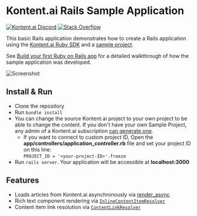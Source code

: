 # Kontent.ai Rails Sample Application

[![Kontent.ai Discord](https://img.shields.io/discord/821885171984891914?color=%237289DA&label=Kontent%20Discord&logo=discord)](https://discord.gg/SKCxwPtevJ) [![Stack Overflow](https://img.shields.io/badge/Stack%20Overflow-ASK%20NOW-FE7A16.svg?logo=stackoverflow&logoColor=white)](https://stackoverflow.com/tags/kontent-ai)

This basic Rails application demonstrates how to create a Rails application using the [Kontent.ai Ruby SDK](https://github.com/kontent-ai/delivery-sdk-ruby) and a [sample project](https://docs.kontent.ai/tutorials/manage-kontent/projects/manage-projects#a-create-a-sample-project).

See [Build your first Ruby on Rails app](https://docs.kontent.ai/tutorials/develop-apps/get-started/build-your-first-app?tech=ruby) for a detailed walkthrough of how the sample application was developed.

![Screenshot](/screenshot.png)

## Install & Run

- Clone the repository
- Run `bundle install`
- You can change the source Kontent.ai project to your own project to be able to change the content. If you don't have your own Sample Project, any admin of a Kontent.ai subscription [can generate one](https://app.kontent.ai/sample-site-configuration).
  - If you want to connect to custom project ID, Open the **app/controllers/application_controller.rb** file and set your project ID on this line:  
    `PROJECT_ID = '<your-project-ID>'.freeze`
- Run `rails server`. Your application will be accessible at **localhost:3000**

## Features

- Loads articles from Kontent.ai asynchronously via [render_async](https://github.com/renderedtext/render_async)
- Rich text component rendering via [`InlineContentItemResolver`](https://github.com/kontent-ai/delivery-sdk-ruby#resolving-inline-content)
- Content item link resolution via [`ContentLinkResolver`](https://github.com/kontent-ai/delivery-sdk-ruby#resolving-links)

